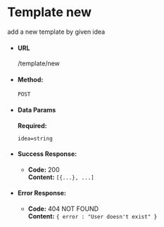 # Template new

add a new template by given idea

* #### URL

  /template/new

* #### Method:

  `POST`
  
* #### Data Params

     **Required:**
 
   `idea=string`

* #### Success Response:

  * **Code:** 200 <br />
    **Content:** `[{...}, ...]`
 
* #### Error Response:

  * **Code:** 404 NOT FOUND <br />
    **Content:** `{ error : "User doesn't exist" }`

